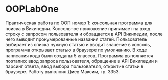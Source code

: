 # OOPLabOne
Практическая работа по ООП номер 1: консольная программа для поиска в Википедии.
Консольное приложение принимает на вход строку с запросом пользователя и обращается в API Википедии, после чего выводит пронумерованные названия статей. Пользователь выбирает из списка нужную статью и вводит значение в консоль, программа открывает статью в браузере по умолчанию.
В ходе написания кода были созданы 5 классов. 
Программа выполняется поэтапно: ввод запроса пользователя, обращение в API Википедии и парсинг ответа, ввод выбора пользователя, открытие статьи в браузере.
Работу выполнил Диев Максим, гр. 3353.
